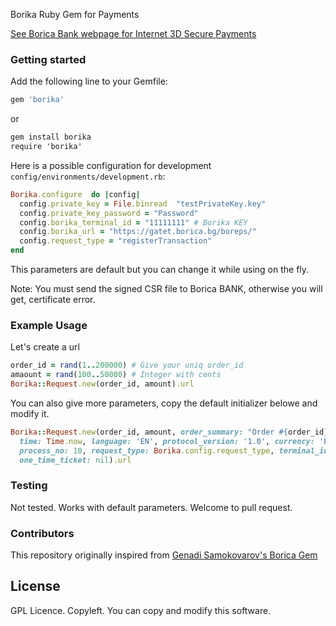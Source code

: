 Borika Ruby Gem for Payments

[See Borica Bank webpage for Internet 3D Secure Payments](https://www.borica.bg/en/products-and-services/Sigurni-plashtaniya-v-Internet-3d-secure-za-kartodarjatelya)

### Getting started

Add the following line to your Gemfile:

```ruby
gem 'borika'
```

or
```cmd
gem install borika
require 'borika'
```

Here is a possible configuration for development `config/environments/development.rb`:

```ruby
Borika.configure  do |config|
  config.private_key = File.binread  "testPrivateKey.key"
  config.private_key_password = "Password"
  config.borika_terminal_id = "11111111" # Borika KEY 
  config.borika_url = "https://gatet.borica.bg/boreps/"
  config.request_type = "registerTransaction"
end
```
This parameters are default but you can change it while using on the fly.

Note: You must send the signed CSR file to Borica BANK, otherwise you will get, certificate error.

### Example Usage

Let's create a url

```ruby
order_id = rand(1..200000) # Give your uniq order_id
amaount = rand(100..50000) # Integer with cents
Borika::Request.new(order_id, amount).url
```

You can also give more parameters, copy the default initializer belowe and modify it.
```ruby
Borika::Request.new(order_id, amount, order_summary: "Order #{order_id}",
  time: Time.now, language: 'EN', protocol_version: '1.0', currency: 'EUR',
  process_no: 10, request_type: Borika.config.request_type, terminal_id: Borika.config.borika_terminal_id,
  one_time_ticket: nil).url
```

### Testing
Not tested. Works with default parameters. Welcome to pull request.

### Contributors
This repository originally inspired from
[Genadi Samokovarov's Borica Gem](https://github.com/gsamokovarov/borica)


## License

GPL Licence. Copyleft. You can copy and modify this software.
